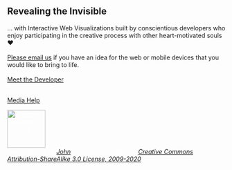 ## Revealing the Invisible
... with Interactive Web Visualizations built by conscientious developers who enjoy participating in the creative process with other heart-motivated souls ❤
<br /><br />
[Please email us](mailto:info@real-currents.com) if you have an idea for the web or mobile devices that you would like to bring to life.
<br /><br />
[Meet the Developer](/dev)
<br /><br />

<h1 id="text_title" style="display:none;">The Word</h1>
<p id="text_copy" style="display:none;">
</p>

<span id="background01" style="display:none; color:hsla(53,8%,37%,0.005)"></span>
<span id="background02" style="display:none; color:hsla(168,15%,65%,0.025)"></span>
<span id="background03" style="display:none; color:hsla(0%,0%,0%,1.0)"></span>

<span id="foreground01" style="display:none; color:rgb(255,255,255)"></span>
<span id="foreground02" style="display:none; color:hsla(210, 100%, 70%, 1.0)"></span>
<span id="foreground03" style="display:none; color:hsla(150, 100%, 70%, 1.0)"></span>

<div id="stream" style="display:none; text-align:center">
  <video id="aud1" preload="auto"  controls="true">
    <source src="https://s3-us-west-1.amazonaws.com/real-currents/js-demos/video/the_word.mp4" />
    <source src="https://s3-us-west-1.amazonaws.com/real-currents/js-demos/video/the_word.ogx" />
  </video>
</div>

<a href="http://www.w3.org/2010/05/video/mediaevents.html" target="_blank">Media Help</a>

<p id="vstatus"></p>
<p id="license" style="color:#fff">
	<img src="http://i.creativecommons.org/l/by-sa/3.0/nz/88x31.png"  style="width: 88px;" alt="Creative Commons Licence"><br />
	<em>These demos by <a href="mailto:john@real-currents.com">John</a> are licensed under the <a href="http://creativecommons.org/licenses/by-sa/3.0/nz/deed.en_GB">Creative Commons Attribution-ShareAlike 3.0 License, 2009-2020</a></em>
</p>

<script type="text/javascript" id="cvSrc" src="/js-demos/scripts/interact-visualizer.js"></script>
